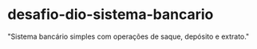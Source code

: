 # desafio-dio-sistema-bancario
"Sistema bancário simples com operações de saque, depósito e extrato."
